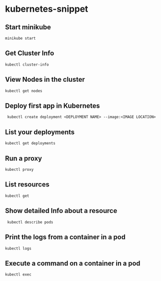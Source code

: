 # kubernetes-snippet

  ## Start minikube
  
  ` minikube start `
  
  ## Get Cluster Info
  
   ` kubectl cluster-info `
   
  ## View Nodes in the cluster
  
   ` kubectl get nodes `
   
  ## Deploy first app in Kubernetes
  
   ` kubectl create deployment <DEPLOYMENT NAME> --image:<IMAGE LOCATION>`
    
  ## List your deployments
  
   ` kubectl get deployments `
     
  ## Run a  proxy
  
   ` kubectl proxy `
    
  ## List resources
  
   ` kubectl get `
   
  ## Show detailed Info about a resource
  
   ` kubectl describe pods`
    
  ## Print the logs from a container in a pod
  
   ` kubectl logs `
    
  ## Execute a command on a container in a pod
  
   ` kubectl exec `
